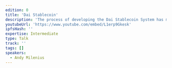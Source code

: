 ```yaml
---
edition: 0
title: 'Dai Stablecoin'
description: 'The process of developing the Dai Stablecoin System has matured significantly over the course of the last year. We innovated in the Ethereum community by being the first project to release a well-defined reference implementation, written in Haskell, for our proposed system. This effort has helped with the simplification of the system’s design, increased project efficiency, and has attracted the attention of formal verificiation specialists who now want to focus on Maker. It is becoming more and more likely that Maker will be the first non-trivial decentralized application to be formally verified before launch. In this proposed presentation, I would like to talk about the usefulness of rigorous specification and external reference implementations for the benefit of other Ethereum projects.'
youtubeUrl: 'https://www.youtube.com/embed/L1erp9Gkesk'
ipfsHash: ''
expertise: Intermediate
type: Talk
track: ''
tags: []
speakers:
  - Andy Milenius
---
```

